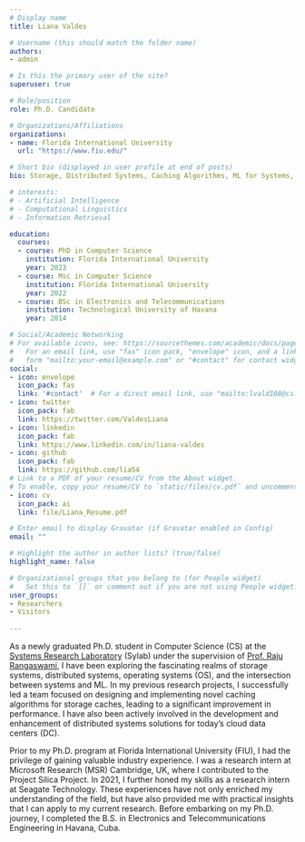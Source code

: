 ```yaml
---
# Display name
title: Liana Valdes

# Username (this should match the folder name)
authors:
- admin

# Is this the primary user of the site?
superuser: true

# Role/position
role: Ph.D. Candidate

# Organizations/Affiliations
organizations:
- name: Florida International University
  url: "https://www.fiu.edu/"

# Short bio (displayed in user profile at end of posts)
bio: Storage, Distributed Systems, Caching Algorithms, ML for Systems, Systems for ML, OS, Management, Team Leadership, Innovation, Motivation, Empathy, Technology, Networking, Creativity, and Relationship Building.

# interests:
# - Artificial Intelligence
# - Computational Linguistics
# - Information Retrieval

education:
  courses:
  - course: PhD in Computer Science 
    institution: Florida International University
    year: 2023
  - course: Msc in Computer Science
    institution: Florida International University
    year: 2022
  - course: BSc in Electronics and Telecommunications
    institution: Technological University of Havana
    year: 2014

# Social/Academic Networking
# For available icons, see: https://sourcethemes.com/academic/docs/page-builder/#icons
#   For an email link, use "fas" icon pack, "envelope" icon, and a link in the
#   form "mailto:your-email@example.com" or "#contact" for contact widget.
social:
- icon: envelope
  icon_pack: fas
  link: '#contact'  # For a direct email link, use "mailto:lvald108@cs.fiu.edu".
- icon: twitter
  icon_pack: fab
  link: https://twitter.com/ValdesLiana
- icon: linkedin
  icon_pack: fab
  link: https://www.linkedin.com/in/liana-valdes
- icon: github
  icon_pack: fab
  link: https://github.com/lia54
# Link to a PDF of your resume/CV from the About widget.
# To enable, copy your resume/CV to `static/files/cv.pdf` and uncomment the lines below.
- icon: cv
  icon_pack: ai
  link: file/Liana_Resume.pdf

# Enter email to display Gravatar (if Gravatar enabled in Config)
email: ""

# Highlight the author in author lists? (true/false)
highlight_name: false

# Organizational groups that you belong to (for People widget)
#   Set this to `[]` or comment out if you are not using People widget.
user_groups:
- Researchers
- Visitors
  
---
```


As a newly graduated Ph.D. student in Computer Science (CS) at the [Systems Research Laboratory](http://sylab-srv.cs.fiu.edu/) (Sylab) under the supervision of [Prof. Raju Rangaswami](https://users.cs.fiu.edu/~raju/WWW/), I have been exploring the fascinating realms of storage systems, distributed systems, operating systems (OS), and the intersection between systems and ML. In my previous research projects, I successfully led a team focused on designing and implementing novel caching algorithms for storage caches, leading to a significant improvement in performance. I have also been actively involved in the development and enhancement of distributed systems solutions for today’s cloud data centers (DC). 

Prior to my Ph.D. program at Florida International University (FIU), I had the privilege of gaining valuable industry experience. I was a research intern at Microsoft Research (MSR) Cambridge, UK, where I contributed to the Project Silica Project. In 2021, I further honed my skills as a research intern at Seagate Technology. These experiences have not only enriched my understanding of the field, but have also provided me with practical insights that I can apply to my current research. Before embarking on my Ph.D. journey, I completed the B.S. in Electronics and Telecommunications Engineering in Havana, Cuba.





